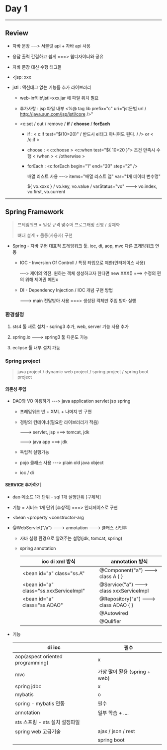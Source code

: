 # Day 1

---

## Review

- 자바 문장  ---> 서블릿 api + 자바 api 사용

- 응답 출력 간결하고 쉽게  ===> 웹디자이너와 공유

- 자바 문장 대신 수행 태그들

- <jsp: xxx

- jstl : 액션태그 없는 기능들 추가 라이브러리 

  - web-inf\lib\jstl=xxx.jar 에 파일 위치 필요
  - 추가사항 : jsp 파일 내부 <%@ tag lib prefix="c" uri="jst문법 url / http://java.sun.com/jsp/jstl/core />"

  - <c:set  /  out  /  remove  /  **if**  /  **choose**  /  **forEach**

    - if : < c:if test="$(10>20)"  /  반드시 el태그 아니여도 된다.  /  />  or < /c:if >

    - choose : < c:choose > <c:when test="${ 10>20 }"> 조건 만족시 수행 < /when > < /otherwise >

    - forEach : <c:forEach begin="1" end="20" step="2" />

      배열 리스트 사용 ---> items="배열 리스트 맵" var="1개 데이터 변수명"

      ${ vo.xxxx } /  vo.key, vo.value  /  varStatus="vo" ---> vo.index, vo.first, vo.current



---



## Spring Framework

> 프레임워크 = 일정 규격 맟주어 프로그래밍 진행 / 강제화
>
> 뼈대 설계 + 몸통(사용자) 구현

- Spring - 자바 구현 대표적 프레임워크 툴. ioc, di, aop, mvc 다른 프레임워크 연동

  - IOC - Inversion Of Controll  /  특정 타입으로 제한(인터페이스 사용)

    ---> 제어의 역전. 원하는 객체 생성하고자 한다면 new XXX()  ===> 수정의 편의 위해 제어권 메인x

  - DI - Dependency Injection  /  IOC 개념 구현 방법

    ---> main 전달받아 사용  ===> 생성된 객체만 주입 받아 실행



### 환경설정

1. sts4 툴 새로 설치 - sqring3 추가, web, server 기능 사용 추가

2. spring.io  ---> spring3 툴 다운도 가능

3. eclipse 툴 내부 설치 가능

   

### Spring project

> java project  /  dynamic web project  /  spring project  /  spring boot project



#### 의존성 주입

- DAO와 VO 이용하기  ---> java  application  servlet  jsp  spring

  - 프레임워크 반 + XML + 나머지 반 구현

  - 경량의 컨테이너(필요한 라이브러리가 적음)

    ---> servlet, jsp ===> tomcat, jdk

    ---> java app ===> jdk

  - 독립적 실행가능

  - pojo 클래스 사용  ---> plain old java object

  - ioc / di

#### SERVICE 추가하기

- dao 메소드 1개 단위 - sql 1개 실행단위  [구체적]
- 기능 = 서비스 1개 단위 [추상적]  ===> 인터페이스로 구현
- <bean <property <constructor-arg

- @WebServlet("/a")  ---> annotation  ---> 클래스 선언부

  - 자바 실행 환경으로 알려주는 설명(jdk, tomcat, spring)

  - spring annotation

    | ioc di xml 방식                        | annotation 방식                          |
    | -------------------------------------- | ---------------------------------------- |
    | <bean id="a" class="ss.A"              | @Component("a")  ---> class A { }        |
    | <bean id="a" class="ss.xxxServiceImpl" | @Service("a")  ---> class xxxServiceImpl |
    | <bean id="a" class="ss.ADAO"           | @Repository("a")  ---> class ADAO { }    |
    |                                        | @Autowired                               |
    |                                        | @Qulifier                                |

- 기능

  | di ioc                           | 필수                          |
  | -------------------------------- | ----------------------------- |
  | aop(aspect oriented programming) | x                             |
  | mvc                              | 가장 많이 활용 (spring + web) |
  | spring jdbc                      | x                             |
  | mybatis                          | o                             |
  | spring - mybatis 연동            | 필수                          |
  | annotation                       | 일부 학습 + ....              |
  | sts 스프링 - sts 설치 설정파일   |                               |
  | spring web 고급기술              | ajax  /  json  /  rest        |
  |                                  | spring boot                   |

  


